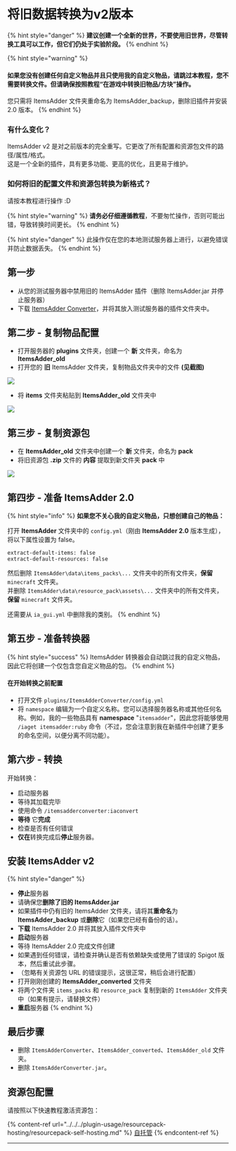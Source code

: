 # 将旧数据转换为v2版本

{% hint style="danger" %}
**建议创建一个全新的世界，不要使用旧世界，尽管转换工具可以工作，但它们仍处于实验阶段。**
{% endhint %}

{% hint style="warning" %}
#### 如果您没有创建任何自定义物品并且只使用我的自定义物品，请跳过本教程，您不需要转换文件。但请确保按照教程“在游戏中转换旧物品/方块”操作。

您只需将 ItemsAdder 文件夹重命名为 ItemsAdder\_backup，删除旧插件并安装 2.0 版本。
{% endhint %}

### 有什么变化？

ItemsAdder v2 是对之前版本的完全重写。它更改了所有配置和资源包文件的路径/属性/格式。\
这是一个全新的插件，具有更多功能、更高的优化，且更易于维护。

### 如何将旧的配置文件和资源包转换为新格式？

请按本教程进行操作 :D

{% hint style="warning" %}
**请务必仔细遵循教程**，不要匆忙操作，否则可能出错，导致转换时间更长。
{% endhint %}

{% hint style="danger" %}
此操作仅在您的本地测试服务器上进行，以避免错误并防止数据丢失。
{% endhint %}

## 第一步

* 从您的测试服务器中禁用旧的 ItemsAdder 插件（删除 ItemsAdder.jar 并停止服务器）
* 下载 [ItemsAdder Converter](https://www.spigotmc.org/resources/itemsadder-converter.75952/)，并将其放入测试服务器的插件文件夹中。

## 第二步 - 复制物品配置

* 打开服务器的 **plugins** 文件夹，创建一个 **新** 文件夹，命名为 **ItemsAdder\_old**
* 打开您的 **旧** ItemsAdder 文件夹，复制物品文件夹中的文件 **(见截图)**

![](<../../../.gitbook/assets/image (1) (1) (1) (1) (1).png>)

* 将 **items** 文件夹粘贴到 **ItemsAdder\_old** 文件夹中

![](<../../../.gitbook/assets/image (4) (1) (1).png>)

## 第三步 - 复制资源包

* 在 **ItemsAdder\_old** 文件夹中创建一个 **新** 文件夹，命名为 **pack**
* 将旧资源包 **.zip** 文件的 **内容** 提取到新文件夹 **pack** 中

![](<../../../.gitbook/assets/image (2) (1) (1).png>)

## 第四步 - 准备 ItemsAdder 2.0

{% hint style="info" %}
**如果您不关心我的自定义物品，只想创建自己的物品：**

打开 **ItemsAdder** 文件夹中的 `config.yml`（刚由 **ItemsAdder 2.0** 版本生成），将以下属性设置为 false。

```
extract-default-items: false
extract-default-resources: false
```

然后删除 `ItemsAdder\data\items_packs\...` 文件夹中的所有文件夹，**保留** `minecraft` 文件夹。\
并删除 `ItemsAdder\data\resource_pack\assets\...` 文件夹中的所有文件夹，**保留** `minecraft` 文件夹。

还需要从 `ia_gui.yml` 中删除我的类别。
{% endhint %}

## 第五步 - 准备转换器

{% hint style="success" %}
ItemsAdder 转换器会自动跳过我的自定义物品，因此它将创建一个仅包含您自定义物品的包。
{% endhint %}

#### 在开始转换之前配置

* 打开文件 `plugins/ItemsAdderConverter/config.yml`
* 将 `namespace` 编辑为一个自定义名称。您可以选择服务器名称或其他任何名称。例如，我的一些物品具有 **namespace** "`itemsadder`"，因此您将能够使用 `/iaget itemsadder:ruby` 命令（不过，您会注意到我在新插件中创建了更多的命名空间，以便分离不同功能）。

## 第六步 - 转换

开始转换：

* 启动服务器
* 等待其加载完毕
* 使用命令 `/itemsadderconverter:iaconvert`
* **等待** 它**完成**
* 检查是否有任何错误
* **仅在**转换完成后**停止**服务器。

## 安装 ItemsAdder v2

{% hint style="danger" %}
* **停止**服务器
* 请确保您**删除了旧的 ItemsAdder.jar**
* 如果插件中仍有旧的 ItemsAdder 文件夹，请将其**重命名**为 **ItemsAdder\_backup** 或**删除**它（如果您已经有备份的话）。
* **下载** ItemsAdder 2.0 并将其放入插件文件夹中
* **启动**服务器
* 等待 ItemsAdder 2.0 完成文件创建
* 如果遇到任何错误，请检查并确认是否有依赖缺失或使用了错误的 Spigot 版本，然后重试此步骤。
* （忽略有关资源包 URL 的错误提示，这很正常，稍后会进行配置）
* 打开刚刚创建的 **ItemsAdder\_converted** 文件夹
* 将两个文件夹 `items_packs` 和 `resource_pack` 复制到新的 `ItemsAdder` 文件夹中（如果有提示，请替换文件）
* **重启**服务器
{% endhint %}

## 最后步骤

* 删除 `ItemsAdderConverter`、`ItemsAdder_converted`、`ItemsAdder_old` 文件夹。
* 删除 `ItemsAdderConverter.jar`。

## 资源包配置

请按照以下快速教程激活资源包：

{% content-ref url="../../../plugin-usage/resourcepack-hosting/resourcepack-self-hosting.md" %}
[自托管](../../../plugin-usage/resourcepack-hosting/resourcepack-self-hosting.md)
{% endcontent-ref %}

***
